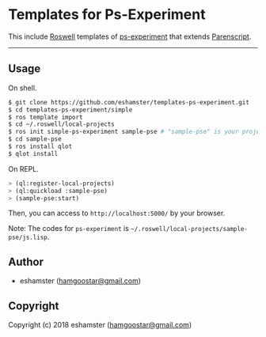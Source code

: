 # Templates for Ps-Experiment

This include [Roswell](https://github.com/snmsts/roswell) templates of [ps-experiment](https://github.com/eshamster/ps-experiment) that extends [Parenscript](https://common-lisp.net/project/parenscript).

----

## Usage

On shell.

```bash
$ git clone https://github.com/eshamster/templates-ps-experiment.git
$ cd templates-ps-experiment/simple
$ ros template import
$ cd ~/.roswell/local-projects
$ ros init simple-ps-experiment sample-pse # "sample-pse" is your project name
$ cd sample-pse
$ ros install qlot
$ qlot install
```

On REPL.

```lisp
> (ql:register-local-projects)
> (ql:quickload :sample-pse)
> (sample-pse:start)
```

Then, you can access to `http://localhost:5000/` by your browser.

Note: The codes for `ps-experiment` is `~/.roswell/local-projects/sample-pse/js.lisp`.

## Author

* eshamster (hamgoostar@gmail.com)

## Copyright

Copyright (c) 2018 eshamster (hamgoostar@gmail.com)
